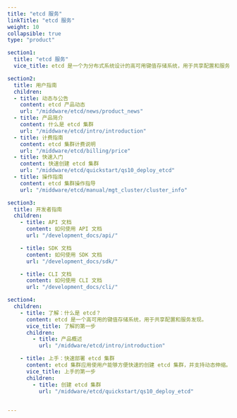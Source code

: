 ```yaml
---
title: "etcd 服务"
linkTitle: "etcd 服务"
weight: 10
collapsible: true
type: "product"

section1:
  title: "etcd 服务"
  vice_title: etcd 是一个为分布式系统设计的高可用键值存储系统，用于共享配置和服务发现。

section2:
  title: 用户指南
  children:
  - title: 动态与公告
    content: etcd 产品动态
    url: "/middware/etcd/news/product_news"
  - title: 产品简介
    content: 什么是 etcd 集群
    url: "/middware/etcd/intro/introduction"
  - title: 计费指南
    content: etcd 集群计费说明
    url: "/middware/etcd/billing/price"
  - title: 快速入门
    content: 快速创建 etcd 集群 
    url: "/middware/etcd/quickstart/qs10_deploy_etcd"
  - title: 操作指南
    content: etcd 集群操作指导
    url: "/middware/etcd/manual/mgt_cluster/cluster_info"

section3:
  title: 开发者指南
  children:
    - title: API 文档
      content: 如何使用 API 文档
      url: "/development_docs/api/"

    - title: SDK 文档
      content: 如何使用 SDK 文档
      url: "/development_docs/sdk/"

    - title: CLI 文档
      content: 如何使用 CLI 文档
      url: "/development_docs/cli/"

section4:
  children:
    - title: 了解：什么是 etcd？
      content: etcd 是一个高可用的键值存储系统，用于共享配置和服务发现。
      vice_title: 了解的第一步
      children:
        - title: 产品概述
          url: "/middware/etcd/intro/introduction"

    - title: 上手：快速部署 etcd 集群
      content: etcd 集群应用使用户能够方便快速的创建 etcd 集群，并支持动态伸缩。
      vice_title: 上手的第一步
      children:
        - title: 创建 etcd 集群
          url: "/middware/etcd/quickstart/qs10_deploy_etcd"  
   

---
```


